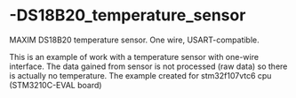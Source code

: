 # -DS18B20_temperature_sensor
MAXIM DS18B20 temperature sensor. One wire, USART-compatible.

This is an example of work with a temperature sensor with one-wire interface.
The data gained from sensor is not processed (raw data) so there is actually no temperature. 
The example created for stm32f107vtc6 cpu (STM3210C-EVAL board)
